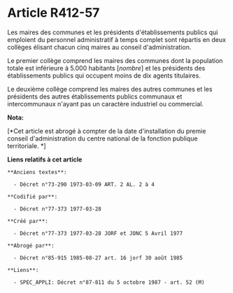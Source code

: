 # Article R412-57

Les maires des communes et les présidents d'établissements publics qui emploient du personnel administratif à temps complet
sont répartis en deux collèges élisant chacun cinq maires au conseil d'administration.

Le premier collège comprend les maires des communes dont la population totale est inférieure à 5.000 habitants [*nombre*] et
les présidents des établissements publics qui occupent moins de dix agents titulaires.

Le deuxième collège comprend les maires des autres communes et les présidents des autres établissements publics communaux et
intercommunaux n'ayant pas un caractère industriel ou commercial.

**Nota:**

[*Cet article est abrogé à compter de la date d'installation du premie conseil d'administration du centre national de la
fonction publique territoriale. *]

**Liens relatifs à cet article**

	**Anciens textes**:

	  - Décret n°73-290 1973-03-09 ART. 2 AL. 2 à 4

	**Codifié par**:

	  - Décret n°77-373 1977-03-28

	**Créé par**:

	  - Décret n°77-373 1977-03-28 JORF et JONC 5 Avril 1977

	**Abrogé par**:

	  - Décret n°85-915 1985-08-27 art. 16 jorf 30 août 1985

	**Liens**:

	  - SPEC_APPLI: Décret n°87-811 du 5 octobre 1987 - art. 52 (M)
